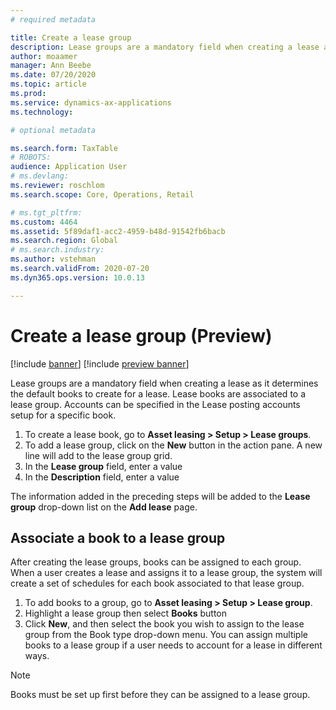 ```yaml
---
# required metadata

title: Create a lease group
description: Lease groups are a mandatory field when creating a lease as it determines the default books to create for a lease. Lease books are associated to a lease group. Accounts can be specified in the Lease posting accounts setup for a specific book.
author: moaamer
manager: Ann Beebe
ms.date: 07/20/2020
ms.topic: article
ms.prod: 
ms.service: dynamics-ax-applications
ms.technology: 

# optional metadata

ms.search.form: TaxTable
# ROBOTS: 
audience: Application User
# ms.devlang: 
ms.reviewer: roschlom
ms.search.scope: Core, Operations, Retail

# ms.tgt_pltfrm: 
ms.custom: 4464
ms.assetid: 5f89daf1-acc2-4959-b48d-91542fb6bacb
ms.search.region: Global
# ms.search.industry: 
ms.author: vstehman
ms.search.validFrom: 2020-07-20
ms.dyn365.ops.version: 10.0.13

---
```


# Create a lease group (Preview)

[!include [banner](../includes/banner.md)]
[!include [preview banner](../includes/preview-banner.md)]

Lease groups are a mandatory field when creating a lease as it determines the default books to create for a lease. Lease books are associated to a lease group. Accounts can be specified in the Lease posting accounts setup for a specific book.

1. To create a lease book, go to **Asset leasing > Setup > Lease groups**.
2. To add a lease group, click on the **New** button in the action pane. A new line will add to the lease group grid.
3. In the **Lease group** field, enter a value
4. In the **Description** field, enter a value

The information added in the preceding steps will be added to the **Lease group** drop-down list on the **Add lease** page.

## Associate a book to a lease group

After creating the lease groups, books can be assigned to each group. When a user creates a lease and assigns it to a lease group, the system will create a set of schedules for each book associated to that lease group.

1. To add books to a group, go to **Asset leasing > Setup > Lease group**.
2. Highlight a lease group then select **Books** button
3. Click **New**, and then select the book you wish to assign to the lease group from the Book type drop-down menu. You can assign multiple books to a lease group if a user needs to account for a lease in different ways. 

> [!Note] 
> Books must be set up first before they can be assigned to a lease group.
